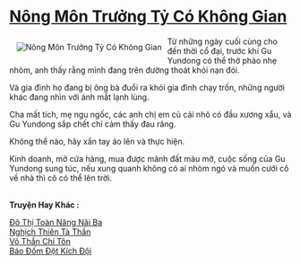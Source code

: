 <a href="https://truyenwiki.net/nong-mon-truong-ty-co-khong-gian.35547/" title="Nông Môn Trưởng Tỷ Có Không Gian"><h1>Nông Môn Trưởng Tỷ Có Không Gian</h1></a><div style="display:table"><img align="right" style="float: left; padding: 10px;" src="https://truyenwiki.net/a/img/str/src/35547.jpg" alt="Nông Môn Trưởng Tỷ Có Không Gian">Từ những ngày cuối cùng cho đến thời cổ đại, trước khi Gu Yundong có thể thở phào nhẹ nhõm, anh thấy rằng mình đang trên đường thoát khỏi nạn đói.<p></p> Và gia đình họ đang bị ông bà đuổi ra khỏi gia đình chạy trốn, những người khác đang nhìn với ánh mắt lạnh lùng.<p></p> Cha mất tích, mẹ ngu ngốc, các anh chị em củ cải nhỏ có đầu xương xẩu, và Gu Yundong sắp chết chỉ cảm thấy đau răng.<p></p> Không thể nào, hãy xắn tay áo lên và thực hiện.<p></p> Kinh doanh, mở cửa hàng, mua được mảnh đất màu mỡ, cuộc sống của Gu Yundong sung túc, nếu xung quanh không có ai nhòm ngó và muốn cưới cô về nhà thì cô có thể lên trời.</div><p><br><b>Truyện Hay Khác :</b></p><a href="https://truyenwiki.net/do-thi-toan-nang-nai-ba.35862/" alt="Đô Thị Toàn Năng Nãi Ba">Đô Thị Toàn Năng Nãi Ba</a><br/><a href="https://github.com/nownovels/topcv/tree/master/truyenhay/36461" alt="Nghịch Thiên Tà Thần">Nghịch Thiên Tà Thần</a><br/><a href="https://github.com/nownovels/topcv/tree/master/truyenhay/36689" alt="Võ Thần Chí Tôn">Võ Thần Chí Tôn</a><br/><a href="https://sangtacviet.wordpress.com/2020/10/22/bao-dom-dot-kich-doi/" alt="Báo Đốm Đột Kích Đội">Báo Đốm Đột Kích Đội</a><br/>